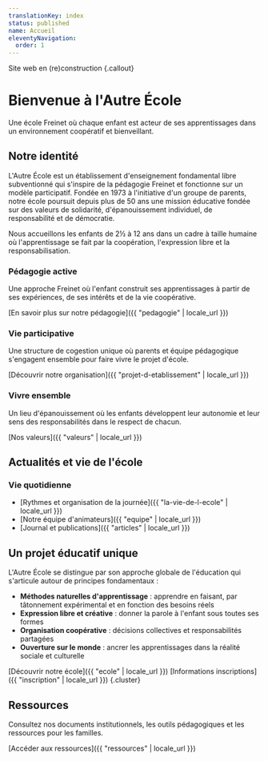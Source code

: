 ```yaml
---
translationKey: index
status: published
name: Accueil
eleventyNavigation:
  order: 1
---
```


Site web en (re)construction {.callout}

<!--
<div class="prose box">

- Présentation générale de l’école
- Projet coopératif, freinet, pour le bien de l’enfant, …
- Belles photos
- Annonces importantes du moment?
- Infographie Freinet

1. historique et valeurs
2. Actus
3. Inscription
4. Equipe et contact
5. Doc parents
6. Vie de l'école
7. Divers ?
</div>
-->

# Bienvenue à l'Autre École

Une école Freinet où chaque enfant est acteur de ses apprentissages dans un environnement coopératif et bienveillant.

## Notre identité

L'Autre École est un établissement d'enseignement fondamental libre subventionné qui s'inspire de la pédagogie Freinet et fonctionne sur un modèle participatif. Fondée en 1973 à l'initiative d'un groupe de parents, notre école poursuit depuis plus de 50 ans une mission éducative fondée sur des valeurs de solidarité, d'épanouissement individuel, de responsabilité et de démocratie.

Nous accueillons les enfants de 2½ à 12 ans dans un cadre à taille humaine où l'apprentissage se fait par la coopération, l'expression libre et la responsabilisation.

### Pédagogie active

Une approche Freinet où l'enfant construit ses apprentissages à partir de ses expériences, de ses intérêts et de la vie coopérative.

[En savoir plus sur notre pédagogie]({{ "pedagogie" | locale_url }})

### Vie participative

Une structure de cogestion unique où parents et équipe pédagogique s'engagent ensemble pour faire vivre le projet d'école.

[Découvrir notre organisation]({{ "projet-d-etablissement" | locale_url }})

### Vivre ensemble

Un lieu d'épanouissement où les enfants développent leur autonomie et leur sens des responsabilités dans le respect de chacun.

[Nos valeurs]({{ "valeurs" | locale_url }})

## Actualités et vie de l'école

### Vie quotidienne

- [Rythmes et organisation de la journée]({{ "la-vie-de-l-ecole" | locale_url }})
- [Notre équipe d'animateurs]({{ "equipe" | locale_url }})
- [Journal et publications]({{ "articles" | locale_url }})

## Un projet éducatif unique

L'Autre École se distingue par son approche globale de l'éducation qui s'articule autour de principes fondamentaux :

- **Méthodes naturelles d'apprentissage** : apprendre en faisant, par tâtonnement expérimental et en fonction des besoins réels
- **Expression libre et créative** : donner la parole à l'enfant sous toutes ses formes
- **Organisation coopérative** : décisions collectives et responsabilités partagées
- **Ouverture sur le monde** : ancrer les apprentissages dans la réalité sociale et culturelle

[Découvrir notre école]({{ "ecole" | locale_url }}) [Informations inscriptions]({{ "inscription" | locale_url }}) {.cluster}

## Ressources

Consultez nos documents institutionnels, les outils pédagogiques et les ressources pour les familles.

[Accéder aux ressources]({{ "ressources" | locale_url }})
